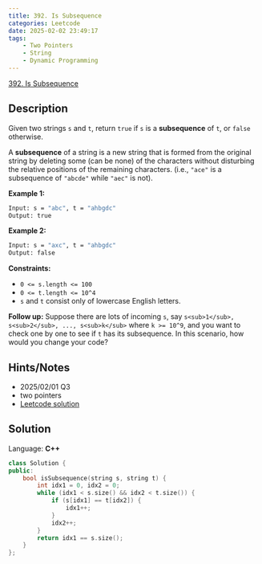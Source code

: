 ```yaml
---
title: 392. Is Subsequence
categories: Leetcode
date: 2025-02-02 23:49:17
tags:
    - Two Pointers
    - String
    - Dynamic Programming
---
```


[392. Is Subsequence](https://leetcode.com/problems/is-subsequence/description/?envType=company&envId=facebook&favoriteSlug=facebook-three-months)

## Description

Given two strings `s` and `t`, return `true` if `s` is a **subsequence**  of `t`, or `false` otherwise.

A **subsequence**  of a string is a new string that is formed from the original string by deleting some (can be none) of the characters without disturbing the relative positions of the remaining characters. (i.e., `"ace"` is a subsequence of `"abcde"` while `"aec"` is not).

**Example 1:**

```bash
Input: s = "abc", t = "ahbgdc"
Output: true
```

**Example 2:**

```bash
Input: s = "axc", t = "ahbgdc"
Output: false
```

**Constraints:**

- `0 <= s.length <= 100`
- `0 <= t.length <= 10^4`
- `s` and `t` consist only of lowercase English letters.

**Follow up:**  Suppose there are lots of incoming `s`, say `s<sub>1</sub>, s<sub>2</sub>, ..., s<sub>k</sub>` where `k >= 10^9`, and you want to check one by one to see if `t` has its subsequence. In this scenario, how would you change your code?

## Hints/Notes

- 2025/02/01 Q3
- two pointers
- [Leetcode solution](https://leetcode.com/problems/is-subsequence/?envType=company&envId=facebook&favoriteSlug=facebook-three-months)

## Solution

Language: **C++**

```C++
class Solution {
public:
    bool isSubsequence(string s, string t) {
        int idx1 = 0, idx2 = 0;
        while (idx1 < s.size() && idx2 < t.size()) {
            if (s[idx1] == t[idx2]) {
                idx1++;
            }
            idx2++;
        }
        return idx1 == s.size();
    }
};
```
